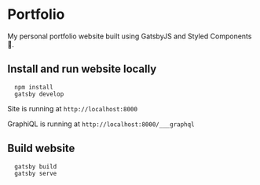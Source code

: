 # Portfolio

My personal portfolio website built using GatsbyJS and Styled Components 💅.

## Install and run website locally

```
  npm install
  gatsby develop
```

Site is running at `http://localhost:8000`

GraphiQL is running at `http://localhost:8000/___graphql`

## Build website

```
  gatsby build
  gatsby serve
```
